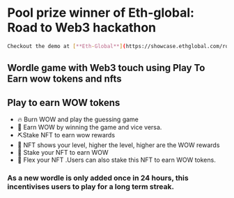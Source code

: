 # Pool prize winner of Eth-global: Road to Web3 hackathon

```sh
Checkout the demo at [**Eth-Global**](https://showcase.ethglobal.com/roadtoweb3/world-of-wordle)
```

## Wordle game with Web3 touch using Play To Earn wow tokens and nfts

## Play to earn WOW tokens
- 🔥 Burn WOW and play the guessing game
- 💸 Earn WOW by winning the game and vice versa.
- ⛏Stake NFT to earn wow rewards
- 🙌 NFT shows your level, higher the level, higher are the WOW rewards
- 🏪 Stake your NFT to earn WOW 
- 💪 Flex your NFT .Users can also stake this NFT to earn WOW tokens. 
### As a new wordle is only added once in 24 hours, this incentivises users to play for a long term streak. 

